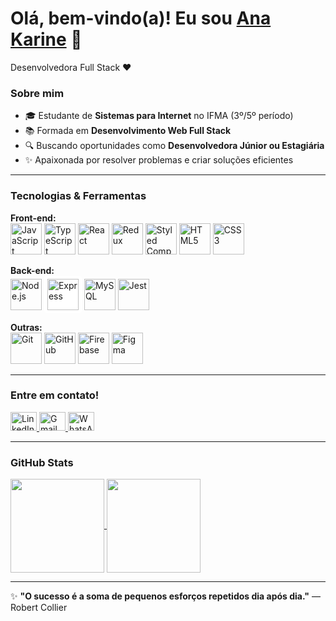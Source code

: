 # Olá, bem-vindo(a)! Eu sou [Ana Karine](https://www.linkedin.com/in/ana-karine-silva-11183a364/) 👋  

<p align="left">Desenvolvedora Full Stack ❤️</p>  

### Sobre mim  
- 🎓 Estudante de **Sistemas para Internet** no IFMA (3º/5º período)  
- 📚 Formada em **Desenvolvimento Web Full Stack**
- 🔍 Buscando oportunidades como **Desenvolvedora Júnior ou Estagiária**  
- ✨ Apaixonada por resolver problemas e criar soluções eficientes  

---  

### Tecnologias & Ferramentas  

**Front-end:**  
<img src="https://cdn.jsdelivr.net/gh/devicons/devicon/icons/javascript/javascript-original.svg" width="50" title="JavaScript" />
<img src="https://cdn.jsdelivr.net/gh/devicons/devicon/icons/typescript/typescript-original.svg" width="50" title="TypeScript" />
<img src="https://cdn.jsdelivr.net/gh/devicons/devicon/icons/react/react-original.svg" width="50" title="React" />
<img src="https://cdn.jsdelivr.net/gh/devicons/devicon/icons/redux/redux-original.svg" width="50" title="Redux" />
<img src="https://styled-components.com/logo.png" width="50" title="Styled Components" />
<img src="https://cdn.jsdelivr.net/gh/devicons/devicon/icons/html5/html5-original.svg" width="50" title="HTML5" />
<img src="https://cdn.jsdelivr.net/gh/devicons/devicon/icons/css3/css3-original.svg" width="50" title="CSS3" /> 

**Back-end:**  
<img src="https://cdn.jsdelivr.net/gh/devicons/devicon/icons/nodejs/nodejs-original.svg" width="50" title="Node.js" />
<img src="https://cdn.jsdelivr.net/gh/devicons/devicon/icons/express/express-original.svg" width="50" title="Express" style="background: white; padding: 5px; border-radius: 5px;" />
<img src="https://cdn.jsdelivr.net/gh/devicons/devicon/icons/mysql/mysql-original.svg" width="50" title="MySQL" />
<img src="https://cdn.jsdelivr.net/gh/devicons/devicon/icons/jest/jest-plain.svg" width="50" title="Jest" />

**Outras:**  
<img src="https://cdn.jsdelivr.net/gh/devicons/devicon/icons/git/git-original.svg" width="50" title="Git" />
<img src="https://cdn.jsdelivr.net/gh/devicons/devicon/icons/github/github-original.svg" width="50" title="GitHub" />
<img src="https://cdn.jsdelivr.net/gh/devicons/devicon/icons/firebase/firebase-plain.svg" width="50" title="Firebase" />
<img src="https://cdn.jsdelivr.net/gh/devicons/devicon/icons/figma/figma-original.svg" width="50" title="Figma" />
</div>

---  

### Entre em contato!  
<div align="left">  
  <a href="https://www.linkedin.com/in/ana-karine-silva-11183a364/" target="_blank">  
    <img src="https://raw.githubusercontent.com/maurodesouza/profile-readme-generator/master/src/assets/icons/social/linkedin/default.svg" height="30" width="42" alt="LinkedIn" />  
  </a>  
  <a href="mailto:karinesantos364@gmail.com">  
    <img src="https://raw.githubusercontent.com/maurodesouza/profile-readme-generator/master/src/assets/icons/social/gmail/default.svg" height="30" width="42" alt="Gmail" />  
  </a>  
  <a href="https://api.whatsapp.com/send?phone=5586988088276">  
    <img src="https://raw.githubusercontent.com/maurodesouza/profile-readme-generator/master/src/assets/icons/social/whatsapp/default.svg" height="30" width="42" alt="WhatsApp" />  
  </a>  
</div>  

---  

### GitHub Stats  
<div style="display: inline_block">  
  <a href="https://github.com/AnaKarine27">  
    <img height="150em" align="center" src="https://github-readme-stats.vercel.app/api?username=AnaKarine27&show_icons=true&theme=radical&include_all_commits=true&count_private=true"/>  
    <img height="150em" align="center" src="https://github-readme-stats.vercel.app/api/top-langs/?username=AnaKarine27&layout=compact&langs_count=7&theme=radical"/>  
  </a>  
</div>  

---  
✨ **"O sucesso é a soma de pequenos esforços repetidos dia após dia."** — Robert Collier
